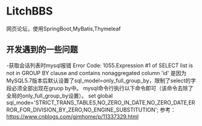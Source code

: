 # LitchBBS

网页论坛，使用SpringBoot,MyBatis,Thymeleaf



## 开发遇到的一些问题
-获取会话列表时mysql报错
Error Code: 1055.Expression #1 of SELECT list is not in GROUP BY clause and contains nonaggregated column 'id'
是因为MySQL5.7版本后默认设置了sql_model=only_full_group_by，限制了select的字段必须全部出现在gruop by中。
mysql命令行执行以下命令即可（该命令去除了全局的only_full_group_by设置）。
set global sql_mode='STRICT_TRANS_TABLES,NO_ZERO_IN_DATE,NO_ZERO_DATE,ERROR_FOR_DIVISION_BY_ZERO,NO_ENGINE_SUBSTITUTION';
参考：https://www.cnblogs.com/gjmhome/p/11337329.html
